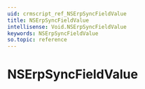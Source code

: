 ```yaml
---
uid: crmscript_ref_NSErpSyncFieldValue
title: NSErpSyncFieldValue
intellisense: Void.NSErpSyncFieldValue
keywords: NSErpSyncFieldValue
so.topic: reference
---
```


# NSErpSyncFieldValue
